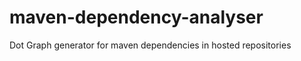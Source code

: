maven-dependency-analyser
=========================

Dot Graph generator for maven dependencies in hosted repositories
